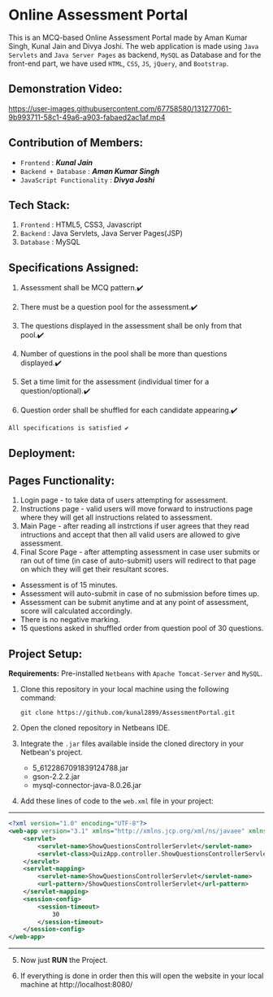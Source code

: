 # Online Assessment Portal

This is an MCQ-based Online Assessment Portal made by Aman Kumar Singh, Kunal Jain and Divya Joshi. The web application is made using `Java Servlets` and `Java Server Pages` as backend, `MySQL` as Database and for the front-end part, we have used `HTML`, `CSS`, `JS`, `jQuery`, and `Bootstrap`.

## Demonstration Video:

https://user-images.githubusercontent.com/67758580/131277061-9b993711-58c1-49a6-a903-fabaed2ac1af.mp4

## Contribution of Members:

* `Frontend` : ***Kunal Jain***
* `Backend + Database` : ***Aman Kumar Singh***
* `JavaScript Functionality` : ***Divya Joshi***

## Tech Stack:

1. `Frontend` : HTML5, CSS3, Javascript
2. `Backend` : Java Servlets, Java Server Pages(JSP)
3. `Database` : MySQL


## Specifications Assigned:

1. Assessment shall be MCQ pattern.✔️

2. There must be a question pool for the assessment.✔️

3. The questions displayed in the assessment shall be only from that pool.✔️

4. Number of questions in the pool shall be more than questions displayed.✔️

5. Set a time limit for the assessment (individual timer for a question/optional).✔️

6. Question order shall be shuffled for each candidate appearing.✔️

```
All specifications is satisfied ✔️
```

## Deployment:

## Pages Functionality:
   1. Login page - to take data of users attempting for assessment.
   3. Instructions page - valid users will move forward to instructions page where they will get all instructions related to assessment.
   4. Main Page - after reading all instrctions if user agrees that they read intructions and accept that then all valid users are allowed to give assessment.
   5. Final Score Page - after attempting assessment in case user submits or ran out of time (in case of auto-submit) users will redirect to that page on which they will get their resultant scores.
   
- Assessment is of 15 minutes.
- Assessment will auto-submit in case of no submission before times up.
- Assessment can be submit anytime and at any point of assessment, score will calculated accordingly.
- There is no negative marking.
- 15 questions asked in shuffled order from question pool of 30 questions.

## Project Setup: 

**Requirements:** Pre-installed `Netbeans` with `Apache Tomcat-Server` and `MySQL`.

1. Clone this repository in your local machine using the following command:

    ```git
    git clone https://github.com/kunal2899/AssessmentPortal.git
    ```

2. Open the cloned repository in Netbeans IDE.

3. Integrate the `.jar` files available inside the cloned directory in your Netbean's project.
    - 5_6122867091839124788.jar
    - gson-2.2.2.jar
    - mysql-connector-java-8.0.26.jar

4. Add these lines of code to the `web.xml` file in your project:
-----
``` xml
<?xml version="1.0" encoding="UTF-8"?>
<web-app version="3.1" xmlns="http://xmlns.jcp.org/xml/ns/javaee" xmlns:xsi="http://www.w3.org/2001/XMLSchema-instance" xsi:schemaLocation="http://xmlns.jcp.org/xml/ns/javaee http://xmlns.jcp.org/xml/ns/javaee/web-app_3_1.xsd">
    <servlet>
        <servlet-name>ShowQuestionsControllerServlet</servlet-name>
        <servlet-class>QuizApp.controller.ShowQuestionsControllerServlet</servlet-class>
    </servlet>
    <servlet-mapping>
        <servlet-name>ShowQuestionsControllerServlet</servlet-name>
        <url-pattern>/ShowQuestionsControllerServlet</url-pattern>
    </servlet-mapping>
    <session-config>
        <session-timeout>
            30
        </session-timeout>
    </session-config>
</web-app>
```
-----

5. Now just **RUN** the Project.

6. If everything is done in order then this will open the website in your local machine at http://localhost:8080/ 
